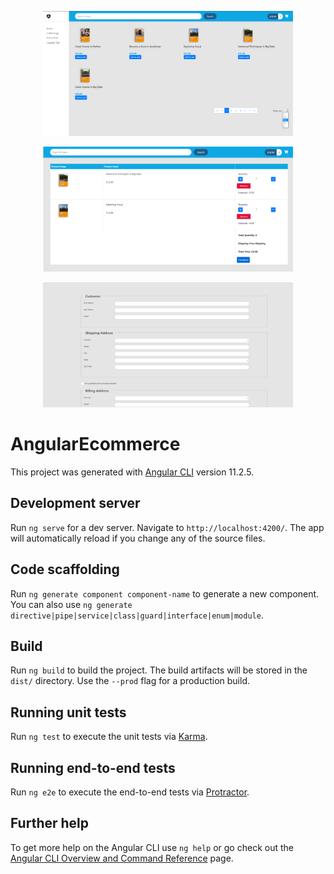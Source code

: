 <p align="center">
  <img src="https://github.com/fatihhernn/angular-ecommerce/blob/master/Screenshot_105.png" width="400" height="200" alt="">
</p>
<p align="center">
  <img src="https://github.com/fatihhernn/angular-ecommerce/blob/master/Screenshot_106.png" width="400" height="200" alt="">
</p>
<p align="center">
  <img src="https://github.com/fatihhernn/angular-ecommerce/blob/master/Screenshot_107.png" width="400" height="200" alt="">
</p>


# AngularEcommerce

This project was generated with [Angular CLI](https://github.com/angular/angular-cli) version 11.2.5.

## Development server

Run `ng serve` for a dev server. Navigate to `http://localhost:4200/`. The app will automatically reload if you change any of the source files.

## Code scaffolding

Run `ng generate component component-name` to generate a new component. You can also use `ng generate directive|pipe|service|class|guard|interface|enum|module`.

## Build

Run `ng build` to build the project. The build artifacts will be stored in the `dist/` directory. Use the `--prod` flag for a production build.

## Running unit tests

Run `ng test` to execute the unit tests via [Karma](https://karma-runner.github.io).

## Running end-to-end tests

Run `ng e2e` to execute the end-to-end tests via [Protractor](http://www.protractortest.org/).

## Further help

To get more help on the Angular CLI use `ng help` or go check out the [Angular CLI Overview and Command Reference](https://angular.io/cli) page.
